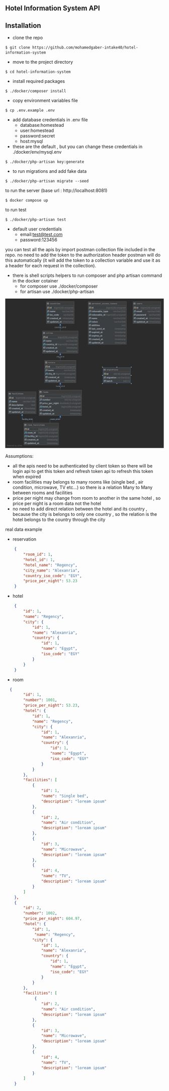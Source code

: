 ## Hotel Information System API

## Installation
- clone the repo
```
$ git clone https://github.com/mohamedgaber-intake40/hotel-information-system
```
- move to the project directory
```
$ cd hotel-information-system
```
- install required packages
```
$ ./docker/composer install
```

- copy environment variables file
```
$ cp .env.example .env
```

- add database credentials in .env file 
    - database:homestead
    - user:homestead
    - password:secret
    - host:mysql
- these are the default , but you can change these credentials in ./docker/env/mysql.env 

```
$ ./docker/php-artisan key:generate
```

- to run migrations and add fake data 

```
$ ./docker/php-artisan migrate --seed
```
to run the server (base url : http://localhost:8081)
```
$ docker compose up
```

to run test

```
$ ./docker/php-artisan test
```

- default user credentials
    - email:test@test.com
    - password:123456
    
you can test all the apis by import postman collection file included in the repo.
no need to add the token to the authorization header postman will do this automatically (it will add the token to a collection variable and use it as a header for each request in the collection).

- there is shell scripts helpers to run composer and php artisan command in the docker cotainer
    - for composer use ./docker/composer 
    - for artisan use ./docker/php-artisan
     
![Alt text](UPDATED_ERD.png?raw=true "ERD")


Assumptions:
- all the apis need to be authenticated by client token so there will be login api to get this token and refresh token api to refresh this token when expired
- room facilities may belongs to many rooms like (single bed , air condition, microwave, TV etc...) so there is a relation Many to Many between rooms and facilities
- price per night may change from room to another in the same hotel , so price per night is a room data not the hotel
- no need to add direct relation between the hotel and its country , because the city is belongs to only one country , so the relation is the hotel belongs to the country through the city


real data example
- reservation 
```json
    {
        "room_id": 1,
        "hotel_id": 1,
        "hotel_name": "Regency",
        "city_name": "Alexanria",
        "country_iso_code": "EGY",
        "price_per_night": 53.23
    }
```
- hotel
```json
    {
        "id": 1,
        "name": "Regency",
        "city": {
            "id": 1,
            "name": "Alexanria",
            "country": {
                "id": 1,
                "name": "Egypt",
                "iso_code": "EGY"
            }
        }
    }
```
- room
```json
  {
        "id": 1,
        "number": 1001,
        "price_per_night": 53.23,
        "hotel": {
            "id": 1,
            "name": "Regency",
            "city": {
                "id": 1,
                "name": "Alexanria",
                "country": {
                    "id": 1,
                    "name": "Egypt",
                    "iso_code": "EGY"
                }
            }
        },
        "facilities": [
            {
                "id": 1,
                "name": "Single bed",
                "description": "loream ipsum"
            },
            {
                "id": 2,
                "name": "Air condition",
                "description": "loream ipsum"
            },
            {
                "id": 3,
                "name": "Microwave",
                "description": "loream ipsum"
            },
            {
                "id": 4,
                "name": "TV",
                "description": "loream ipsum"
            }
        ]
    },
    {
        "id": 2,
        "number": 1002,
        "price_per_night": 604.97,
        "hotel": {
            "id": 1,
             "name": "Regency",
            "city": {
                "id": 1,
                "name": "Alexanria",
                "country": {
                    "id": 1,
                    "name": "Egypt",
                    "iso_code": "EGY"
                }
            }
        },
        "facilities": [
             {
                "id": 2,
                "name": "Air condition",
                "description": "loream ipsum"
            },
            {
                "id": 3,
                "name": "Microwave",
                "description": "loream ipsum"
            },
            {
                "id": 4,
                "name": "TV",
                "description": "loream ipsum"
            }
        ]
    }
```
